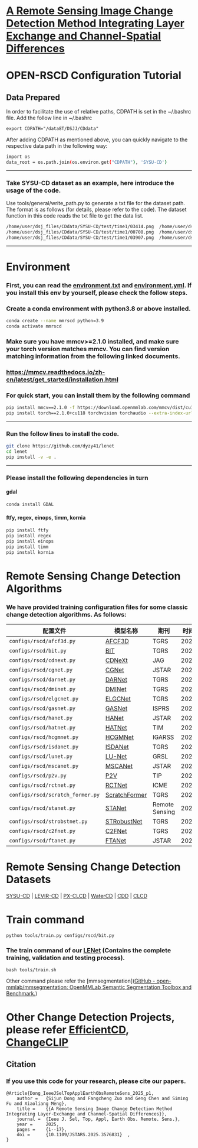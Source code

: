 # [A Remote Sensing Image Change Detection Method Integrating Layer Exchange and Channel-Spatial Differences](https://ieeexplore.ieee.org/document/11024553)
# OPEN-RSCD Configuration Tutorial

## Data Prepared

In order to facilitate the use of relative paths, CDPATH is set in the ~/.bashrc file. Add the follow line in ~/.bashrc

```
export CDPATH="/data8T/DSJJ/CDdata"
```

After adding CDPATH as mentioned above, you can quickly navigate to the respective data path in the following way:

```bash
import os  
data_root = os.path.join(os.environ.get("CDPATH"), 'SYSU-CD')
```

***

### Take SYSU-CD dataset as an example, here introduce the usage of the code.

Use tools/general/write_path.py to generate a txt file for the dataset path. The format is as follows (for details, please refer to the code). The dataset function in this code reads the txt file to get the data list.

```bash
/home/user/dsj_files/CDdata/SYSU-CD/test/time1/03414.png  /home/user/dsj_files/CDdata/SYSU-CD/test/time2/03414.png  /home/user/dsj_files/CDdata/SYSU-CD/test/label/03414.png
/home/user/dsj_files/CDdata/SYSU-CD/test/time1/00708.png  /home/user/dsj_files/CDdata/SYSU-CD/test/time2/00708.png  /home/user/dsj_files/CDdata/SYSU-CD/test/label/00708.png
/home/user/dsj_files/CDdata/SYSU-CD/test/time1/03907.png  /home/user/dsj_files/CDdata/SYSU-CD/test/time2/03907.png  /home/user/dsj_files/CDdata/SYSU-CD/test/label/03907.png
```

***

# Environment
### First, you can read the [environment.txt](environment.txt) and [environment.yml](environment.yml). If you install this env by yourself, please check the follow steps.

### Create a conda environment with python3.8 or above installed.

```bash
conda create --name mmrscd python=3.9
conda activate mmrscd
```

### Make sure you have mmcv>=2.1.0 installed, and make sure your torch version matches mmcv. You can find version matching information from the following linked documents.

### <https://mmcv.readthedocs.io/zh-cn/latest/get_started/installation.html>

### For quick start, you can install them by the following command

```bash
pip install mmcv==2.1.0 -f https://download.openmmlab.com/mmcv/dist/cu118/torch2.1/index.html
pip install torch==2.1.0+cu118 torchvision torchaudio --extra-index-url https://download.pytorch.org/whl/cu118
```

***

### Run the follow lines to install the code.

```bash
git clone https://github.com/dyzy41/lenet
cd lenet
pip install -v -e .
```

***

### Please install the following dependencies in turn

#### gdal

```bash
conda install GDAL
```

#### ftfy, regex, einops, timm, kornia

```bash
pip install ftfy
pip install regex
pip install einops
pip install timm
pip install kornia
```


# Remote Sensing Change Detection Algorithms

### We have provided training configuration files for some classic change detection algorithms. As follows:


| 配置文件                       | 模型名称                                                 | 期刊          | 时间 |
|--------------------------------|----------------------------------------------------------|---------------|------|
| `configs/rscd/afcf3d.py`       | [AFCF3D](https://ieeexplore.ieee.org/document/10221754)   | TGRS          | 2023 |
| `configs/rscd/bit.py`          | [BIT](https://ieeexplore.ieee.org/document/9491802)       | TGRS          | 2021 |
| `configs/rscd/cdnext.py`       | [CDNeXt](https://www.sciencedirect.com/science/article/pii/S1569843224001213) | JAG         | 2024 |
| `configs/rscd/cgnet.py`        | [CGNet](https://ieeexplore.ieee.org/document/10234560)    | JSTAR         | 2023 |
| `configs/rscd/darnet.py`       | [DARNet](https://ieeexplore.ieee.org/document/9734050)    | TGRS          | 2022 |
| `configs/rscd/dminet.py`       | [DMINet](https://ieeexplore.ieee.org/document/10034787)   | TGRS          | 2023 |
| `configs/rscd/elgcnet.py`      | [ELGCNet](https://ieeexplore.ieee.org/abstract/document/10423067) | TGRS    | 2024 |
| `configs/rscd/gasnet.py`       | [GASNet](https://www.sciencedirect.com/science/article/pii/S0924271623000849) | ISPRS       | 2023 |
| `configs/rscd/hanet.py`        | [HANet](https://ieeexplore.ieee.org/abstract/document/10093022) | JSTAR    | 2023 |
| `configs/rscd/hatnet.py`       | [HATNet](https://ieeexplore.ieee.org/document/10462583)   | TIM           | 2024 |
| `configs/rscd/hcgmnet.py`      | [HCGMNet](https://ieeexplore.ieee.org/document/10283341)  | IGARSS        | 2023 |
| `configs/rscd/isdanet.py`      | [ISDANet](https://ieeexplore.ieee.org/document/10879780)  | TGRS          | 2025 |
| `configs/rscd/lunet.py`        | [LU-Net](https://ieeexplore.ieee.org/document/9301184)    | GRSL          | 2020 |
| `configs/rscd/mscanet.py`      | [MSCANet](https://ieeexplore.ieee.org/document/9780164)   | JSTAR         | 2022 |
| `configs/rscd/p2v.py`          | [P2V](https://ieeexplore.ieee.org/document/9975266)       | TIP           | 2022 |
| `configs/rscd/rctnet.py`       | [RCTNet](https://ieeexplore.ieee.org/document/10687791)   | ICME          | 2024 |
| `configs/rscd/scratch_former.py` | [ScratchFormer](https://ieeexplore.ieee.org/document/10489990) | TGRS    | 2024 |
| `configs/rscd/stanet.py`       | [STANet](https://www.mdpi.com/2072-4292/12/10/1662)       | Remote Sensing| 2020 |
| `configs/rscd/strobstnet.py`   | [STRobustNet](https://ieeexplore.ieee.org/document/10879578) | TGRS      | 2025 |
| `configs/rscd/c2fnet.py`       | [C2FNet](https://ieeexplore.ieee.org/document/10445496)   | TGRS          | 2024 |
| `configs/rscd/ftanet.py`       | [FTANet](https://ieeexplore.ieee.org/abstract/document/10824909)   | JSTAR          | 2025 |


# Remote Sensing Change Detection Datasets

[SYSU-CD](https://pan.baidu.com/s/1g9t_PPPlYOjJN5J9F6tt2Q?pwd=rscd) | 
[LEVIR-CD](https://pan.baidu.com/s/1HcAsf5YgcxRjK-DbwLUK1A?pwd=rscd) | 
[PX-CLCD](https://pan.baidu.com/s/1IGYmsGfWGlOTsPR3P-WwHw?pwd=rscd) | 
[WaterCD](https://pan.baidu.com/s/1HcdXgC0A2Zpn8kHIUby0pQ?pwd=rscd) | 
[CDD](https://pan.baidu.com/s/1vh1Ztk8zLqCrtERh7xJt3Q?pwd=rscd) | 
[CLCD](https://pan.baidu.com/s/1_op60cPouU1cr_KkDk4SIg?pwd=rscd)


# Train command

```
python tools/train.py configs/rscd/bit.py
```

### The train command of our [LENet](https://ieeexplore.ieee.org/document/11024553) (Contains the complete training, validation and testing process).
```
bash tools/train.sh
```


Other command please refer the [mmsegmentation]([GitHub - open-mmlab/mmsegmentation: OpenMMLab Semantic Segmentation Toolbox and Benchmark.](https://github.com/open-mmlab/mmsegmentation))

# Other Change Detection Projects, please refer [EfficientCD](https://github.com/dyzy41/mmrscd), [ChangeCLIP](https://github.com/dyzy41/ChangeCLIP)

## Citation 

###  If you use this code for your research, please cite our papers.  

```
@Article{Dong_IeeeJSelTopApplEarthObsRemoteSens_2025_p1,
    author =   {Sijun Dong and Fangcheng Zuo and Geng Chen and Siming Fu and Xiaoliang Meng},
    title =    {{A Remote Sensing Image Change Detection Method Integrating Layer-Exchange and Channel-Spatial Differences}},
    journal =  {Ieee J. Sel, Top, Appl, Earth Obs. Remote. Sens.},
    year =     2025,
    pages =    {1--17},
    doi =      {10.1109/JSTARS.2025.3576831}  ,
}
```